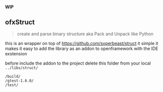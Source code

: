 #### WIP
## ofxStruct
> create and parse binary structure aka Pack and Unpack like Python

this is an wrapper on top of https://github.com/svperbeast/struct
it simple it makes it easy to add the library as an addon to openframework with the IDE exstension

before include the addon to the project
delete this folder from your local `../libs/struct/`

    /build/
    /gtest-1.6.0/
    /test/
